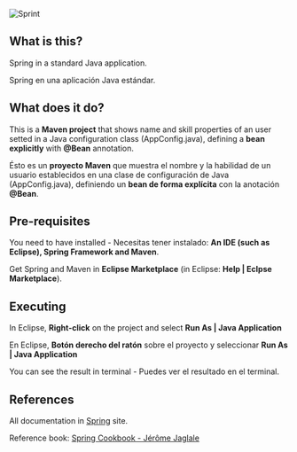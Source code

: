![Sprint](https://upload.wikimedia.org/wikipedia/en/2/20/Pivotal_Java_Spring_Logo.png)

## What is this? 
Spring in a standard Java application.

Spring en una aplicación Java estándar.


## What does it do?
This is a __Maven project__ that shows name and skill properties of an user setted in a Java configuration class (AppConfig.java), defining a __bean explicitly__ with __@Bean__ annotation.

Ésto es un __proyecto Maven__ que muestra el nombre y la habilidad de un usuario establecidos en una clase de configuración de Java (AppConfig.java), definiendo un __bean de forma explícita__ con la anotación  __@Bean__.


## Pre-requisites
You need to have installed - Necesitas tener instalado: __An IDE (such as Eclipse), Spring Framework and Maven__.

Get Spring and Maven in __Eclipse Marketplace__ (in Eclipse: __Help | Eclpse Marketplace__).


## Executing
In Eclipse, __Right-click__ on the project and select __Run As | Java Application__

En Eclipse, __Botón derecho del ratón__ sobre el proyecto y seleccionar __Run As | Java Application__

You can see the result in terminal - Puedes ver el resultado en el terminal.


## References
All documentation in [Spring](https://spring.io/) site.

Reference book: [Spring Cookbook - Jérôme Jaglale](https://www.packtpub.com/application-development/spring-cookbook)
